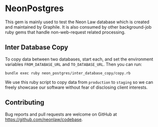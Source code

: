 # NeonPostgres

This gem is mainly used to test the Neon Law database which is created and
maintained by Graphile. It is also consumed by other background-job ruby gems
that handle non-web-request related processing.

## Inter Database Copy

To copy data between two databases, start each, and set the environment
variables `FROM_DATABASE_URL` and `TO_DATABASE_URL`. Then you can run:

```
bundle exec ruby neon_postgres/inter_database_copy/copy.rb
```

We use this ruby script to copy data from `production` to `staging` so we can
freely showcase our software without fear of disclosing client interests.

## Contributing

Bug reports and pull requests are welcome on GitHub at
https://github.com/neonlaw/codebase.

